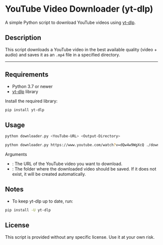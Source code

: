 # YouTube Video Downloader (yt-dlp)

A simple Python script to download YouTube videos using [yt-dlp](https://github.com/yt-dlp/yt-dlp).

## Description

This script downloads a YouTube video in the best available quality (video + audio) and saves it as an `.mp4` file in a specified directory.

---

## Requirements

- Python 3.7 or newer
- [yt-dlp](https://github.com/yt-dlp/yt-dlp) library

Install the required library:

```bash
pip install yt-dlp
```

## Usage
```bash
python downloader.py <YouTube-URL> <Output-Directory>
```
```bash
python downloader.py https://www.youtube.com/watch?v=dQw4w9WgXcQ ./downloads
```

Arguments
- <YouTube-URL>: The URL of the YouTube video you want to download.
- <Output-Directory>: The folder where the downloaded video should be saved. If it does not exist, it will be created automatically.

## Notes
- To keep yt-dlp up to date, run:

```bash
pip install -U yt-dlp
```

## License
This script is provided without any specific license. Use it at your own risk.
